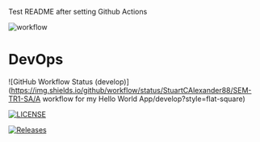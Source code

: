Test README after setting Github Actions

![workflow](https://github.com/StuartCAlexander88/SEM-TR1-SA/actions/workflows/main.yml/badge.svg)

# DevOps
![GitHub Workflow Status (develop)](https://img.shields.io/github/workflow/status/StuartCAlexander88/SEM-TR1-SA/A workflow for my Hello World App/develop?style=flat-square)


[![LICENSE](https://img.shields.io/github/license/StuartCAlexander88/devops.svg?style=flat-square)](https://github.com/<github-username>/devops/blob/master/LICENSE)

[![Releases](https://img.shields.io/github/release/StuartCAlexander88/devops/all.svg?style=flat-square)](https://github.com/<github-username>/devops/releases)
